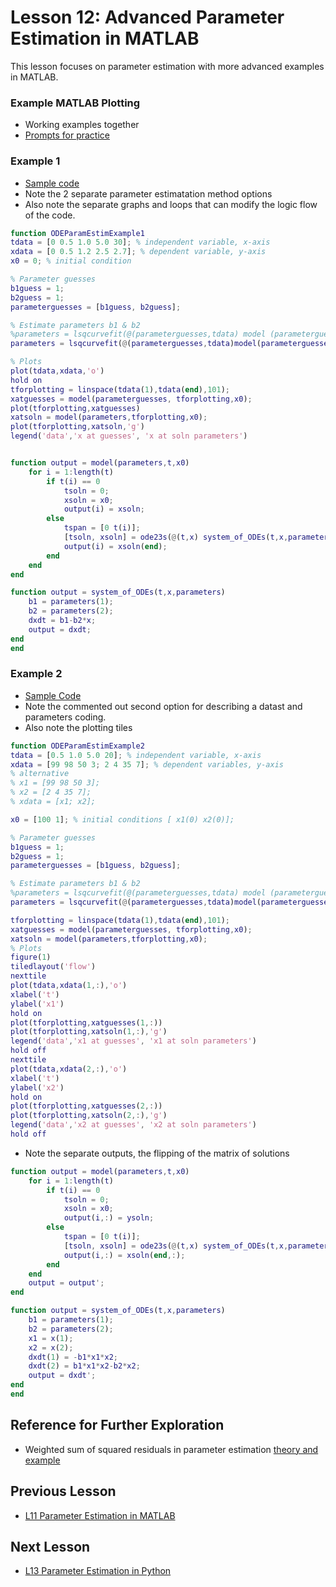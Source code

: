# **Lesson 12: Advanced Parameter Estimation in MATLAB**
This lesson focuses on parameter estimation with more advanced examples in MATLAB.

### **Example MATLAB Plotting**
* Working examples together
* [Prompts for practice](https://github.com/ashleefv/ApplNumComp/blob/master/Lecture%2014%20Examples.pdf)

### **Example 1**
* [Sample code](/CHEclassFa20/In%20Class%20Problem%20Solutions/MATLAB/ODEParamEstimExample1.m)
* Note the 2 separate parameter estimatation method options 
* Also note the separate graphs and loops that can modify the logic flow of the code.
```MATLAB
function ODEParamEstimExample1
tdata = [0 0.5 1.0 5.0 30]; % independent variable, x-axis
xdata = [0 0.5 1.2 2.5 2.7]; % dependent variable, y-axis
x0 = 0; % initial condition

% Parameter guesses
b1guess = 1;
b2guess = 1;
parameterguesses = [b1guess, b2guess];

% Estimate parameters b1 & b2
%parameters = lsqcurvefit(@(parameterguesses,tdata) model (parameterguesses,tdata) ,parameterguesses, tdata, xdata)
parameters = lsqcurvefit(@(parameterguesses,tdata)model(parameterguesses,tdata,x0),parameterguesses, tdata, xdata)

% Plots
plot(tdata,xdata,'o')
hold on
tforplotting = linspace(tdata(1),tdata(end),101);
xatguesses = model(parameterguesses, tforplotting,x0);
plot(tforplotting,xatguesses)
xatsoln = model(parameters,tforplotting,x0);
plot(tforplotting,xatsoln,'g')
legend('data','x at guesses', 'x at soln parameters')


function output = model(parameters,t,x0)
    for i = 1:length(t)
        if t(i) == 0 
            tsoln = 0;
            xsoln = x0;
            output(i) = xsoln;
        else
            tspan = [0 t(i)]; 
            [tsoln, xsoln] = ode23s(@(t,x) system_of_ODEs(t,x,parameters), tspan, x0);
            output(i) = xsoln(end);
        end
    end
end

function output = system_of_ODEs(t,x,parameters)
    b1 = parameters(1);
    b2 = parameters(2);
    dxdt = b1-b2*x;
    output = dxdt;
end
end
```

### **Example 2**
* [Sample Code](/CHEclassFa20/In%20Class%20Problem%20Solutions/MATLAB/ODEParamEstimExample2.m)
* Note the commented out second option for describing a datast and parameters coding.
* Also note the plotting tiles
```MATLAB
function ODEParamEstimExample2
tdata = [0.5 1.0 5.0 20]; % independent variable, x-axis
xdata = [99 98 50 3; 2 4 35 7]; % dependent variables, y-axis
% alternative
% x1 = [99 98 50 3];
% x2 = [2 4 35 7];
% xdata = [x1; x2];

x0 = [100 1]; % initial conditions [ x1(0) x2(0)];

% Parameter guesses
b1guess = 1;
b2guess = 1;
parameterguesses = [b1guess, b2guess];

% Estimate parameters b1 & b2
%parameters = lsqcurvefit(@(parameterguesses,tdata) model (parameterguesses,tdata) ,parameterguesses, tdata, xdata)
parameters = lsqcurvefit(@(parameterguesses,tdata)model(parameterguesses,tdata,x0),parameterguesses, tdata, xdata)

tforplotting = linspace(tdata(1),tdata(end),101);
xatguesses = model(parameterguesses, tforplotting,x0);
xatsoln = model(parameters,tforplotting,x0);
% Plots
figure(1)
tiledlayout('flow') 
nexttile
plot(tdata,xdata(1,:),'o')
xlabel('t')
ylabel('x1')
hold on
plot(tforplotting,xatguesses(1,:))
plot(tforplotting,xatsoln(1,:),'g')
legend('data','x1 at guesses', 'x1 at soln parameters')
hold off
nexttile
plot(tdata,xdata(2,:),'o')
xlabel('t')
ylabel('x2')
hold on
plot(tforplotting,xatguesses(2,:))
plot(tforplotting,xatsoln(2,:),'g')
legend('data','x2 at guesses', 'x2 at soln parameters')
hold off
```
* Note the separate outputs, the flipping of the matrix of solutions
```MATLAB
function output = model(parameters,t,x0)
    for i = 1:length(t)
        if t(i) == 0 
            tsoln = 0;
            xsoln = x0;
            output(i,:) = ysoln;
        else
            tspan = [0 t(i)]; 
            [tsoln, xsoln] = ode23s(@(t,x) system_of_ODEs(t,x,parameters), tspan, x0);
            output(i,:) = xsoln(end,:);
        end
    end
    output = output';
end

function output = system_of_ODEs(t,x,parameters)
    b1 = parameters(1);
    b2 = parameters(2);
    x1 = x(1);
    x2 = x(2);
    dxdt(1) = -b1*x1*x2;
    dxdt(2) = b1*x1*x2-b2*x2;
    output = dxdt';
end
end
```
## **Reference for Further Exploration**
* Weighted sum of squared residuals in parameter estimation [theory and example](https://github.com/ashleefv/ApplNumComp/blob/master/WSSR.pdf)

## **Previous Lesson**
 * [L11 Parameter Estimation in MATLAB](/L11%20Parameter%20Estimation%20in%20MATLAB.md)

## **Next Lesson**
 * [L13 Parameter Estimation in Python](/L13%20Parameter%20Estimation%20in%20Python.md)

